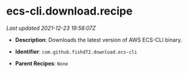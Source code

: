 # ecs-cli.download.recipe

_Last updated 2021-12-23 19:58:07Z_

- **Description**: Downloads the latest version of AWS ECS-CLI binary.

- **Identifier**: `com.github.fishd72.download.ecs-cli`

- **Parent Recipes**: `None`